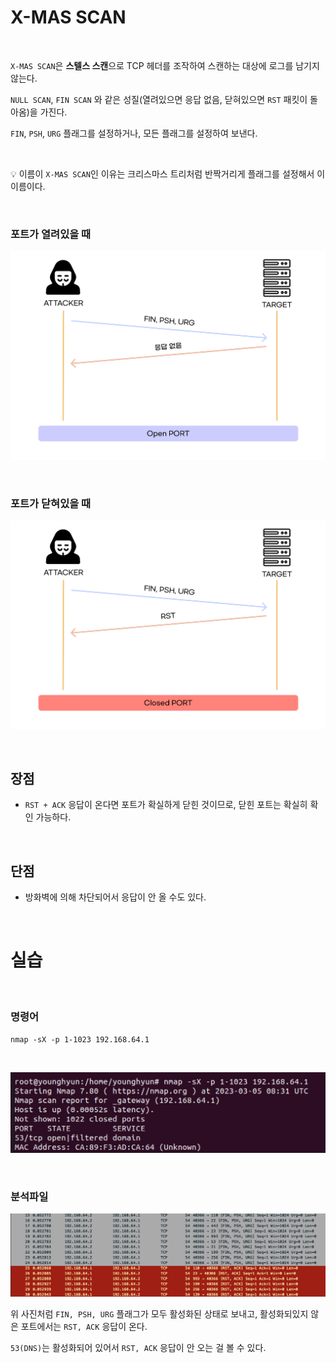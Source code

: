 # X-MAS SCAN

<br>

`X-MAS SCAN`은 **스텔스 스캔**으로 TCP 헤더를 조작하여 스캔하는 대상에 로그를 남기지 않는다.

`NULL SCAN`, `FIN SCAN` 와 같은 성질(열려있으면 응답 없음, 닫혀있으면 `RST` 패킷이 돌아옴)을 가진다.

`FIN`, `PSH`, `URG` 플래그를 설정하거나, 모든 플래그를 설정하여 보낸다.

<br>


<aside>

💡 이름이 `X-MAS SCAN`인 이유는 크리스마스 트리처럼 반짝거리게 플래그를 설정해서 이 이름이다.

</aside>

<br>


### 포트가 열려있을 때

![Image](./../../Image/../../Image/XMASScan-Open.png)

<br>


### 포트가 닫혀있을 때

![Image](./../../Image/../../Image/XMASScan-Closed.png)

<br>


## 장점

- `RST + ACK` 응답이 온다면 포트가 확실하게 닫힌 것이므로, 닫힌 포트는 확실히 확인 가능하다.

<br>


## 단점

- 방화벽에 의해 차단되어서 응답이 안 올 수도 있다.

<br>


# 실습

<br>


### 명령어

`nmap -sX -p 1-1023 192.168.64.1`

<br>

![Image](./../../Image/../../Image/XMASScan-command.png)

<br>


### 분석파일

![Image](./../../Image/../../Image/XMASScan-log.png)

위 사진처럼 `FIN, PSH, URG` 플래그가 모두 활성화된 상태로 보내고, 활성화되있지 않은 포트에서는 `RST, ACK` 응답이 온다.

`53(DNS)`는 활성화되어 있어서 `RST, ACK` 응답이 안 오는 걸 볼 수 있다.